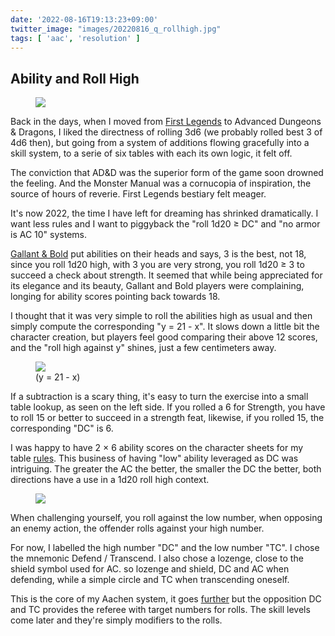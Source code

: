 ```yaml
---
date: '2022-08-16T19:13:23+09:00'
twitter_image: "images/20220816_q_rollhigh.jpg"
tags: [ 'aac', 'resolution' ]
---
```


## Ability and Roll High

<figure class="right noborder">
<img src="images/20220816_six_abilities.png" loading="lazy" />
<figcaption>
</figcaption>
</figure>

Back in the days, when I moved from [First Legends](20210520.html?t=Premieres_Legendes&f=roll_high) to Advanced Dungeons & Dragons, I liked the directness of rolling 3d6 (we probably rolled best 3 of 4d6 then), but going from a system of additions flowing gracefully into a skill system, to a serie of six tables with each its own logic, it felt off.

The conviction that AD&D was the superior form of the game soon drowned the feeling. And the Monster Manual was a cornucopia of inspiration, the source of hours of reverie. First Legends bestiary felt meager.

It's now 2022, the time I have left for dreaming has shrinked dramatically. I want less rules and I want to piggyback the "roll 1d20 ≥ DC" and "no armor is AC 10" systems.

[Gallant & Bold](20210514.html?t=Gallant_And_Bold&f=roll_high) put abilities on their heads and says, 3 is the best, not 18, since you roll 1d20 high, with 3 you are very strong, you roll 1d20 ≥ 3 to succeed a check about strength. It seemed that while being appreciated for its elegance and its beauty, Gallant and Bold players were complaining, longing for ability scores pointing back towards 18.

I thought that it was very simple to roll the abilities high as usual and then simply compute the corresponding "y = 21 - x". It slows down a little bit the character creation, but players feel good comparing their above 12 scores, and the "roll high against y" shines, just a few centimeters away.

<figure class="left smallest noborder">
<img src="images/20220816_dc_tc.png" loading="lazy" />
<figcaption>
(y = 21 - x)
</figcaption>
</figure>

If a subtraction is a scary thing, it's easy to turn the exercise into a small table lookup, as seen on the left side. If you rolled a 6 for Strength, you have to roll 15 or better to succeed in a strength feat, likewise, if you rolled 15, the corresponding "DC" is 6.

I was happy to have 2 × 6 ability scores on the character sheets for my table [rules](https://github.com/jmettraux/aachen). This business of having "low" ability leveraged as DC was intriguing. The greater the AC the better, the smaller the DC the better, both directions have a use in a 1d20 roll high context.

<figure class="right noborder">
<img src="images/20220816_transcend.png" loading="lazy" />
<figcaption>
</figcaption>
</figure>

When challenging yourself, you roll against the low number, when opposing an enemy action, the offender rolls against your high number.

For now, I labelled the high number "DC" and the low number "TC". I chose the mnemonic Defend / Transcend. I also chose a lozenge, close to the shield symbol used for AC. so lozenge and shield, DC and AC when defending, while a simple circle and TC when transcending oneself.

This is the core of my Aachen system, it goes [further](images/20220816_abilities.png) but the opposition DC and TC provides the referee with target numbers for rolls. The skill levels come later and they're simply modifiers to the rolls.

<!-- 18 7 -->

